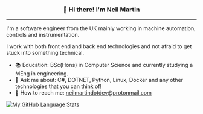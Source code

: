 
<h3 align="center">👋 Hi there! I'm Neil Martin</h3>
<p align="center">
</p>

---
I'm a software engineer from the UK mainly working in machine automation, controls and instrumentation.

I work with both front end and back end technologies and not afraid to get stuck into something technical.

- :books:  Education: BSc(Hons) in Computer Science and currently studying a MEng in engineering.
- :speech_balloon: Ask me about: C#, DOTNET, Python, Linux, Docker and any other technologies that you can think of!
- :calling: How to reach me: neilmartindotdev@protonmail.com

[![My GitHub Language Stats](https://github-readme-stats.vercel.app/api/top-langs/?username=neilmartindev&langs_count=5&theme=radical)]()

